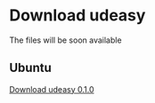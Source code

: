 # Download udeasy

The files will be soon available

## Ubuntu

[Download udeasy 0.1.0](https://drive.google.com/file/d/1RufKQ8eb0ztPTVEzFi2yjg-sqEtQLXb1/view?usp=sharing)